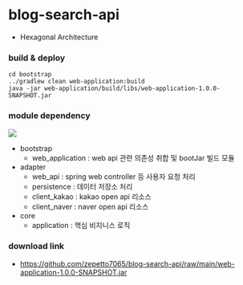 # blog-search-api

-  Hexagonal Architecture

### build & deploy
```
cd bootstrap
../gradlew clean web-application:build
java -jar web-application/build/libs/web-application-1.0.0-SNAPSHOT.jar
```
### module dependency
![](http://www.plantuml.com/plantuml/png/RP1DRiOW34Jtd88Bv0fLRX9DZ5KX4cE1MnPLxzxG_BJvb9KVUcCnC5P3iOzrSKv12U_iAHVsNyvli6eM5lDGNIB1OXQFweFx_eiZG8tBoqRZUOB6dcxRl3dbKcCr5kBkeJTBIzp69FZaygj9ddn2GjvzSl_xp3bRjG9zQdH_HqDVRF33yBRNF0_X1EX591VsAtl-o49F8Bae7UH6bj0_-0S0)
- bootstrap
    - web_application : web api 관련 의존성 취합 및 bootJar 빌드 모듈
- adapter
    - web_api : spring web controller 등 사용자 요청 처리
    - persistence : 데이터 저장소 처리 
    - client_kakao : kakao open api 리소스 
    - client_naver : naver open api 리소스
- core
    - application : 핵심 비지니스 로직

### download link
- https://github.com/zepetto7065/blog-search-api/raw/main/web-application-1.0.0-SNAPSHOT.jar